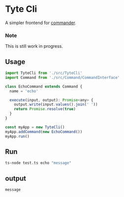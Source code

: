 # Tyte Cli

A simpler frontend for [commander]("https://github.com/tj/commander.js").

### Note

This is still work in progress.

## Usage

```js
import TyteCli from './src/TyteCli'
import Command from './src/Command/CommandInterface'

class EchoCommand extends Command {
  name = 'echo'

  execute(input, output): Promise<any> {
    output.write(input.values().join(' '))
    return Promise.resolve(true)
  }
}

const myApp = new TyteCli()
myApp.addCommand(new EchoCommand())
myApp.run()
```

## Run

```bash
ts-node test.ts echo "message"
```

## output

`message`
